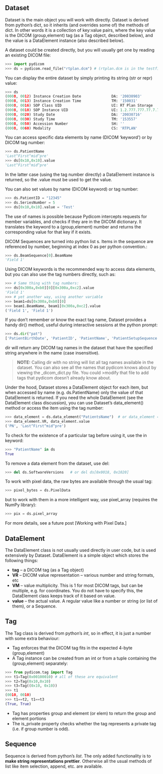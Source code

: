 <!-- 
.. title: Read DICOM files in Python
.. slug: read-dicom-files-in-python
.. date: 2016-04-18 13:07:55 UTC+02:00
.. tags: dicom, python, pydicom
.. category: python, dicom
.. link: 
.. description: 
.. type: text
-->

## Dataset
Dataset is the main object you will work with directly. Dataset is derived from python’s dict, so it inherits (and overrides some of) the methods of dict. In other words it is a collection of key:value pairs, where the key value is the DICOM (group,element) tag (as a Tag object, described below), and the value is a DataElement instance (also described below).

A dataset could be created directly, but you will usually get one by reading an existing DICOM file:

```python
>>> import pydicom
>>> ds = pydicom.read_file("rtplan.dcm") # (rtplan.dcm is in the testfiles directory)
```

You can display the entire dataset by simply printing its string (str or repr) value:

```python
>>> ds
(0008, 0012) Instance Creation Date              DA: '20030903'
(0008, 0013) Instance Creation Time              TM: '150031'
(0008, 0016) SOP Class UID                       UI: RT Plan Storage
(0008, 0018) SOP Instance UID                    UI: 1.2.777.777.77.7.7777.7777.20030903150023
(0008, 0020) Study Date                          DA: '20030716'
(0008, 0030) Study Time                          TM: '153557'
(0008, 0050) Accession Number                    SH: ''
(0008, 0060) Modality                            CS: 'RTPLAN'
```

You can access specific data elements by name (DICOM ‘keyword’) or by DICOM tag number:

```python
>>> ds.PatientName
'Last^First^mid^pre'
>>> ds[0x10,0x10].value
'Last^First^mid^pre'
```

In the latter case (using the tag number directly) a DataElement instance is returned, so the .value must be used to get the value.

You can also set values by name (DICOM keyword) or tag number:

```python
>>> ds.PatientID = "12345"
>>> ds.SeriesNumber = 5
>>> ds[0x10,0x10].value = 'Test'
```

The use of names is possible because Pydicom intercepts requests for member variables, and checks if they are in the DICOM dictionary. It translates the keyword to a (group,element) number and returns the corresponding value for that key if it exists.

DICOM Sequences are turned into python list s. Items in the sequence are referenced by number, beginning at index 0 as per python convention.:

```python
>>> ds.BeamSequence[0].BeamName
'Field 1'
```

Using DICOM keywords is the recommended way to access data elements, but you can also use the tag numbers directly, such as:

```python
>>> # Same thing with tag numbers:
>>> ds[0x300a,0xb0][0][0x300a,0xc2].value
'Field 1'
>>> # yet another way, using another variable
>>> beam1=ds[0x300a,0xb0][0]
>>> beam1.BeamName, beam1[0x300a,0xc2].value
('Field 1', 'Field 1')
```

If you don’t remember or know the exact tag name, Dataset provides a handy dir() method, useful during interactive sessions at the python prompt:

```python
>>> ds.dir("pat")
['PatientBirthDate', 'PatientID', 'PatientName', 'PatientSetupSequence', 'PatientSex']
```

dir will return any DICOM tag names in the dataset that have the specified string anywhere in the name (case insensitive).

>**NOTE:**
>Calling dir with no string will list all tag names available in the dataset.
>You can also see all the names that pydicom knows about by viewing the _dicom_dict.py file. You could >modify that file to add tags that pydicom doesn’t already know about.

Under the hood, Dataset stores a DataElement object for each item, but when accessed by name (e.g. ds.PatientName) only the value of that DataElement is returned. If you need the whole DataElement (see the DataElement class discussion), you can use Dataset’s data_element() method or access the item using the tag number:

```python
>>> data_element = ds.data_element("PatientsName")  # or data_element = ds[0x10,0x10]
>>> data_element.VR, data_element.value
('PN', 'Last^First^mid^pre')
```

To check for the existence of a particular tag before using it, use the in keyword:
```python
>>> "PatientName" in ds
True
```
To remove a data element from the dataset, use del:

```python
>>> del ds.SoftwareVersions   # or del ds[0x0018, 0x1020]
```

To work with pixel data, the raw bytes are available through the usual tag:

```python
>>> pixel_bytes = ds.PixelData
```

but to work with them in a more intelligent way, use pixel_array (requires the NumPy library):

```python
>>> pix = ds.pixel_array
```

For more details, see a future post [Working with Pixel Data.]

## DataElement
The DataElement class is not usually used directly in user code, but is used extensively by Dataset. DataElement is a simple object which stores the following things:

* **tag** – a DICOM tag (as a Tag object)
* **VR** – DICOM value representation – various number and string formats, etc
* **VM** – value multiplicity. This is 1 for most DICOM tags, but can be multiple, e.g. for coordinates. You do not have to specify this, the DataElement class keeps track of it based on value.
* **value** – the actual value. A regular value like a number or string (or list of them), or a Sequence.

## Tag
The Tag class is derived from python’s *int*, so in effect, it is just a number with some extra behaviour:

* Tag enforces that the DICOM tag fits in the expected 4-byte (group,element)
* A Tag instance can be created from an int or from a tuple containing the (group,element) separately:
 
```python
>>> from pydicom.tag import Tag
>>> t1=Tag(0x00100010) # all of these are equivalent
>>> t2=Tag(0x10,0x10)
>>> t3=Tag((0x10, 0x10))
>>> t1
(0010, 0010)
>>> t1==t2, t1==t3
(True, True)
```

* Tag has properties group and element (or elem) to return the group and element portions
* The is_private property checks whether the tag represents a private tag (i.e. if group number is odd).

## Sequence
Sequence is derived from python’s *list*. The only added functionality is to **make string representations prettier**. Otherwise all the usual methods of list like item selection, append, etc. are available.
